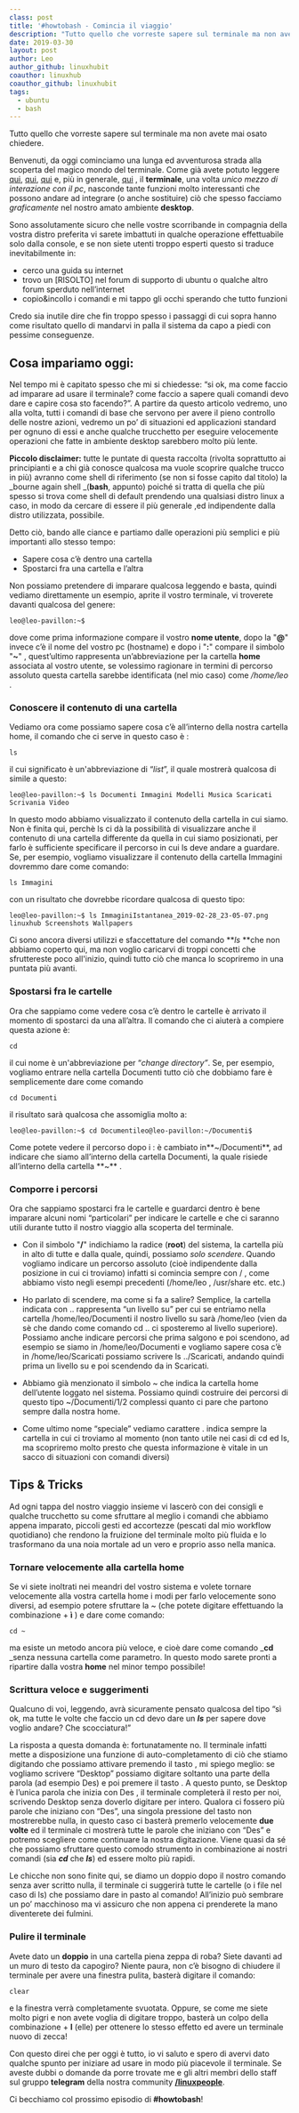 ```yaml
---
class: post
title: '#howtobash - Comincia il viaggio'
description: "Tutto quello che vorreste sapere sul terminale ma non avete mai osato chiedere."
date: 2019-03-30
layout: post
author: Leo
author_github: linuxhubit
coauthor: linuxhub
coauthor_github: linuxhubit
tags:
  - ubuntu  
  - bash
---
```

Tutto quello che vorreste sapere sul terminale ma non avete mai osato chiedere.

Benvenuti, da oggi cominciamo una lunga ed avventurosa strada alla scoperta del magico mondo del terminale. Come già avete potuto leggere [qui](https://linuxhub.it/article/howto-utilizzo-del-comando-mv), [qui](https://linuxhub.it/article/howto-utilizzo-del-comando-man), [qui](https://linuxhub.it/article/howto-utilizzo-del-comando-dmesg) e, più in generale, [qui](https://linuxhub.it/node/528) , il **terminale**, una volta _unico mezzo di interazione con il pc_, nasconde tante funzioni molto interessanti che possono andare ad integrare (o anche sostituire) ciò che spesso facciamo _graficamente_ nel nostro amato ambiente **desktop**.

Sono assolutamente sicuro che nelle vostre scorribande in compagnia della vostra distro preferita vi sarete imbattuti in qualche operazione effettuabile solo dalla console, e se non siete utenti troppo esperti questo si traduce inevitabilmente in:

*   cerco una guida su internet
*   trovo un [RISOLTO] nel forum di supporto di ubuntu o qualche altro forum sperduto nell’internet
*   copio&incollo i comandi e mi tappo gli occhi sperando che tutto funzioni

Credo sia inutile dire che fin troppo spesso i passaggi di cui sopra hanno come risultato quello di mandarvi in palla il sistema da capo a piedi con pessime conseguenze.

## Cosa impariamo oggi:

Nel tempo mi è capitato spesso che mi si chiedesse: “si ok, ma come faccio ad imparare ad usare il terminale? come faccio a sapere quali comandi devo dare e capire cosa sto facendo?”. A partire da questo articolo vedremo, uno alla volta, tutti i comandi di base che servono per avere il pieno controllo delle nostre azioni, vedremo un po’ di situazioni ed applicazioni standard per ognuno di essi e anche qualche trucchetto per eseguire velocemente operazioni che fatte in ambiente desktop sarebbero molto più lente.

**Piccolo disclaimer:** tutte le puntate di questa raccolta (rivolta soprattutto ai principianti e a chi già conosce qualcosa ma vuole scoprire qualche trucco in più) avranno come shell di riferimento (se non si fosse capito dal titolo) la _bourne again shell _(**bash**, appunto) poiché si tratta di quella che più spesso si trova come shell di default prendendo una qualsiasi distro linux a caso, in modo da cercare di essere il più generale ,ed indipendente dalla distro utilizzata, possibile.

Detto ciò, bando alle ciance e partiamo dalle operazioni più semplici e più importanti allo stesso tempo:

*   Sapere cosa c’è dentro una cartella
*   Spostarci fra una cartella e l’altra

Non possiamo pretendere di imparare qualcosa leggendo e basta, quindi vediamo direttamente un esempio, aprite il vostro terminale, vi troverete davanti qualcosa del genere:

    leo@leo-pavillon:~$

dove come prima informazione compare il vostro **nome utente**, dopo la "**@**" invece c’è il nome del vostro pc (hostname) e dopo i "**:**" compare il simbolo "**~**" , quest’ultimo rappresenta un’abbreviazione per la cartella **home** associata al vostro utente, se volessimo ragionare in termini di percorso assoluto questa cartella sarebbe identificata (nel mio caso) come _/home/leo_ .

### Conoscere il contenuto di una cartella

Vediamo ora come possiamo sapere cosa c’è all’interno della nostra cartella home, il comando che ci serve in questo caso è :

    ls

il cui significato è un'abbreviazione di “_list_”, il quale mostrerà qualcosa di simile a questo:

    leo@leo-pavillon:~$ ls Documenti Immagini Modelli Musica Scaricati Scrivania Video

In questo modo abbiamo visualizzato il contenuto della cartella in cui siamo. Non è finita qui, perchè ls ci dà la possibilità di visualizzare anche il contenuto di una cartella differente da quella in cui siamo posizionati, per farlo è sufficiente specificare il percorso in cui ls deve andare a guardare. Se, per esempio, vogliamo visualizzare il contenuto della cartella Immagini dovremmo dare come comando:

    ls Immagini

con un risultato che dovrebbe ricordare qualcosa di questo tipo:

    leo@leo-pavillon:~$ ls ImmaginiIstantanea_2019-02-28_23-05-07.png linuxhub Screenshots Wallpapers

Ci sono ancora diversi utilizzi e sfaccettature del comando **_ls_ **che non abbiamo coperto qui, ma non voglio caricarvi di troppi concetti che sfruttereste poco all'inizio, quindi tutto ciò che manca lo scopriremo in una puntata più avanti.

### Spostarsi fra le cartelle

Ora che sappiamo come vedere cosa c’è dentro le cartelle è arrivato il momento di spostarci da una all’altra. Il comando che ci aiuterà a compiere questa azione è:

    cd

il cui nome è un'abbreviazione per “_change directory”_. Se, per esempio, vogliamo entrare nella cartella Documenti tutto ciò che dobbiamo fare è semplicemente dare come comando

    cd Documenti

il risultato sarà qualcosa che assomiglia molto a:

    leo@leo-pavillon:~$ cd Documentileo@leo-pavillon:~/Documenti$

Come potete vedere il percorso dopo i : è cambiato in**~/Documenti**, ad indicare che siamo all’interno della cartella Documenti, la quale risiede all’interno della cartella **~** .

### Comporre i percorsi

Ora che sappiamo spostarci fra le cartelle e guardarci dentro è bene imparare alcuni nomi “particolari” per indicare le cartelle e che ci saranno utili durante tutto il nostro viaggio alla scoperta del terminale.

*   Con il simbolo "**/**" indichiamo la radice (**root**) del sistema, la cartella più in alto di tutte e dalla quale, quindi, possiamo _solo scendere_. Quando vogliamo indicare un percorso assoluto (cioè indipendente dalla posizione in cui ci troviamo) infatti si comincia sempre con / , come abbiamo visto negli esempi precedenti (/home/leo , /usr/share etc. etc.)

*   Ho parlato di scendere, ma come si fa a salire? Semplice, la cartella indicata con .. rappresenta “un livello su” per cui se entriamo nella cartella /home/leo/Documenti il nostro livello su sarà /home/leo (vien da sè che dando come comando cd .. ci sposteremo al livello superiore). Possiamo anche indicare percorsi che prima salgono e poi scendono, ad esempio se siamo in /home/leo/Documenti e vogliamo sapere cosa c’è in /home/leo/Scaricati possiamo scrivere ls ../Scaricati, andando quindi prima un livello su e poi scendendo da in Scaricati.

*   Abbiamo già menzionato il simbolo ~ che indica la cartella home dell’utente loggato nel sistema. Possiamo quindi costruire dei percorsi di questo tipo ~/Documenti/1/2 complessi quanto ci pare che partono sempre dalla nostra home.

*   Come ultimo nome “speciale” vediamo carattere . indica sempre la cartella in cui ci troviamo al momento (non tanto utile nei casi di cd ed ls, ma scopriremo molto presto che questa informazione è vitale in un sacco di situazioni con comandi diversi)

## Tips & Tricks

Ad ogni tappa del nostro viaggio insieme vi lascerò con dei consigli e qualche trucchetto su come sfruttare al meglio i comandi che abbiamo appena imparato, piccoli gesti ed accortezze (pescati dal mio workflow quotidiano) che rendono la fruizione del terminale molto più fluida e lo trasformano da una noia mortale ad un vero e proprio asso nella manica.

### Tornare velocemente alla cartella home

Se vi siete inoltrati nei meandri del vostro sistema e volete tornare velocemente alla vostra cartella home i modi per farlo velocemente sono diversi, ad esempio potere sfruttare la ~ (che potete digitare effettuando la combinazione **<ALT GR>** + **ì** ) e dare come comando:

    cd ~

ma esiste un metodo ancora più veloce, e cioè dare come comando _**cd** _senza nessuna cartella come parametro. In questo modo sarete pronti a ripartire dalla vostra **home** nel minor tempo possibile!

### Scrittura veloce e suggerimenti

Qualcuno di voi, leggendo, avrà sicuramente pensato qualcosa del tipo “sì ok, ma tutte le volte che faccio un cd devo dare un _**ls**_ per sapere dove voglio andare? Che scocciatura!”

La risposta a questa domanda è: fortunatamente no. Il terminale infatti mette a disposizione una funzione di auto-completamento di ciò che stiamo digitando che possiamo attivare premendo il tasto , mi spiego meglio: se vogliamo scrivere “Desktop” possiamo digitare soltanto una parte della parola (ad esempio Des) e poi premere il tasto **<TAB>**. A questo punto, se Desktop è l’unica parola che inizia con Des , il terminale completerà il resto per noi, scrivendo Desktop senza doverlo digitare per intero. Qualora ci fossero più parole che iniziano con “Des”, una singola pressione del tasto **<TAB>** non mostrerebbe nulla, in questo caso ci basterà premerlo velocemente **due volte** ed il terminale ci mostrerà tutte le parole che iniziano con “Des” e potremo scegliere come continuare la nostra digitazione. Viene quasi da sé che possiamo sfruttare questo comodo strumento in combinazione ai nostri comandi (sia _**cd**_ che _**ls**_) ed essere molto più rapidi.

Le chicche non sono finite qui, se diamo un doppio **<TAB>** dopo il nostro comando senza aver scritto nulla, il terminale ci suggerirà tutte le cartelle (o i file nel caso di ls) che possiamo dare in pasto al comando! All’inizio può sembrare un po’ macchinoso ma vi assicuro che non appena ci prenderete la mano diventerete dei fulmini.

### Pulire il terminale

Avete dato un **doppio** **<TAB>** in una cartella piena zeppa di roba? Siete davanti ad un muro di testo da capogiro? Niente paura, non c’è bisogno di chiudere il terminale per avere una finestra pulita, basterà digitare il comando:

    clear

e la finestra verrà completamente svuotata. Oppure, se come me siete molto pigri e non avete voglia di digitare troppo, basterà un colpo della combinazione **<CTRL>** + **l** (elle) per ottenere lo stesso effetto ed avere un terminale nuovo di zecca!

Con questo direi che per oggi è tutto, io vi saluto e spero di avervi dato qualche spunto per iniziare ad usare in modo più piacevole il terminale. Se aveste dubbi o domande da porre trovate me e gli altri membri dello staff sul gruppo **telegram** della nostra community [**/linuxpeople**](https://t.me/linuxpeople).

Ci becchiamo col prossimo episodio di **#howtobash**!